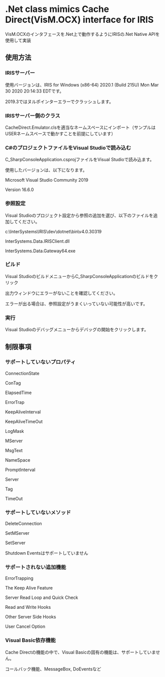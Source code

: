 # .Net class mimics Cache Direct(VisM.OCX) interface for IRIS

VisM.OCXのインタフェースを.Net上で動作するようにIRISの.Net Native APIを使用して実装


## 使用方法

### IRISサーバー

使用バージョンは、IRIS for Windows (x86-64) 2020.1 (Build 215U) Mon Mar 30 2020 20:14:33 EDTです。

2019.3ではヌルポインターエラーでクラッシュします。

### IRISサーバー側のクラス

CacheDirect.Emulator.clsを適当なネームスペースにインポート（サンプルはUSERネームスペースで動かすことを前提にしています）

### C#のプロジェクトファイルをVisual Studioで読み込む

C_SharpConsoleApplication.csprojファイルをVisual Studioで読み込ます。

使用したバージョンは、以下になります。

Microsoft Visual Studio Community 2019

Version 16.6.0

### 参照設定

Visual Studioのプロジェクト設定から参照の追加を選び、以下のファイルを追加してください。

c:\InterSystems\IRIS\dev\dotnet\bin\v4.0.30319

InterSystems.Data.IRISClient.dll

InterSystems.Data.Gateway64.exe

### ビルド

Visual StudioのビルドメニューからC_SharpConsoleApplicationのビルドをクリック

出力ウィンドウにエラーがないことを確認してください。

エラーが出る場合は、参照設定がうまくいっていない可能性が高いです。

### 実行

Visual Studioのデバッグメニューからデバッグの開始をクリックします。


## 制限事項

### サポートしていないプロパティ

ConnectionState

ConTag

ElapsedTime

ErrorTrap

KeepAliveInterval

KeepAliveTimeOut

LogMask

MServer

MsgText

NameSpace

PromptInterval

Server

Tag

TimeOut

### サポートしていないメソッド

DeleteConnection

SetMServer

SetServer

Shutdown Eventsはサポートしていません

### サポートされない追加機能

ErrorTrapping

The Keep Alive Feature

Server Read Loop and Quick Check

Read and Write Hooks

Other Server Side Hooks

User Cancel Option

### Visual Basic依存機能

Cache Directの機能の中で、Visual Basicの固有の機能は、サポートしていません。

コールバック機能、MessageBox, DoEventsなど

